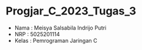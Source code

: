 # Progjar_C_2023_Tugas_3

* Nama : Meisya Salsabila Indrijo Putri
* NRP : 5025201114
* Kelas : Pemrograman Jaringan C

